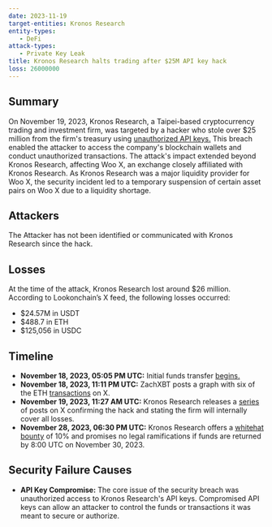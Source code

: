 ```yaml
---
date: 2023-11-19
target-entities: Kronos Research 
entity-types: 
   - DeFi
attack-types:
   - Private Key Leak
title: Kronos Research halts trading after $25M API key hack
loss: 26000000
---
```


## Summary

On November 19, 2023, Kronos Research, a Taipei-based cryptocurrency trading and investment firm, was targeted by a hacker who stole over $25 million from the firm's treasury using [unauthorized API keys.](https://cryptonews.com/news/kronos-research-enters-negotiations-with-hacker-after-25-million-cryptocurrency-theft-offers-10-bounty.htm) This breach enabled the attacker to access the company's blockchain wallets and conduct unauthorized transactions. The attack's impact extended beyond Kronos Research, affecting Woo X, an exchange closely affiliated with Kronos Research. As Kronos Research was a major liquidity provider for Woo X, the security incident led to a temporary suspension of certain asset pairs on Woo X due to a liquidity shortage.

## Attackers

The Attacker has not been identified or communicated with Kronos Research since the hack.

## Losses

At the time of the attack, Kronos Research lost around $26 million. According to Lookonchain’s X feed, the following losses occurred:

   - $24.57M in USDT
   - $488.7 in ETH
   - $125,056 in USDC

## Timeline

   - **November 18, 2023, 05:05 PM UTC:** Initial funds transfer [begins.](https://etherscan.io/address/0x2b0502fdab4e221dcd492c058255d2073d50a3ae) 
   - **November 18, 2023, 11:11 PM UTC:** ZachXBT posts a graph with six of the ETH [transactions](https://twitter.com/zachxbt/status/1726015231023796233) on X.
   - **November 19, 2023, 11:27 AM UTC:** Kronos Research releases a [series](https://twitter.com/ResearchKronos/status/1726203102842466650) of posts on X confirming the hack and stating the firm will internally cover all losses.
   - **November 28, 2023, 06:30 PM UTC:** Kronos Research offers a [whitehat bounty](https://etherscan.io/idm?addresses=0xad5916c0f641841637bab1a1049224c3cfd5acf0,0x7e1a22655e2a46a5dd8aec2905c298f1d06b8597&type=1) of 10% and promises no legal ramifications if funds are returned by 8:00 UTC on November 30, 2023.

## Security Failure Causes

   - **API Key Compromise:** The core issue of the security breach was unauthorized access to Kronos Research's API keys. Compromised API keys can allow an attacker to control the funds or transactions it was meant to secure or authorize.
